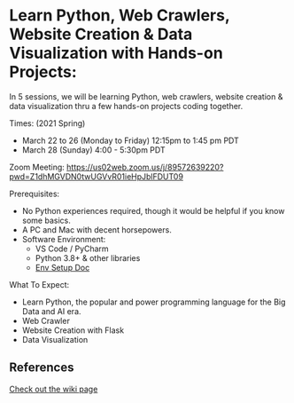 # Learn Python, Web Crawlers, Website Creation & Data Visualization with Hands-on Projects:
In 5 sessions, we will be learning Python,  web crawlers, website creation & data visualization thru a few hands-on projects coding together. 

Times: (2021 Spring)
* March 22 to 26 (Monday to Friday) 12:15pm to 1:45 pm PDT
* March 28 (Sunday) 4:00 - 5:30pm PDT

Zoom Meeting: 
https://us02web.zoom.us/j/89572639220?pwd=Z1dhMGVDN0twUGVvR01ieHpJblFDUT09

Prerequisites: 
* No Python experiences required, though it would be helpful if you know some basics. 
* A PC and Mac with decent horsepowers. 
* Software Environment: 
  * VS Code / PyCharm 
  * Python 3.8+ & other libraries
  * [Env Setup Doc](EnvSetup.md)

What To Expect:
* Learn Python, the popular and power programming language for the Big Data and AI era.
* Web Crawler
* Website Creation with Flask
* Data Visualization 

## References
[Check out the wiki page](https://github.com/RiptideStar/Python/wiki)
